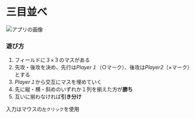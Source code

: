 # 三目並べ

![アプリの画像](./img/%E4%B8%89%E7%9B%AE%E4%B8%A6%E3%81%B9.png)

### 遊び方
1. フィールドに３×３のマスがある
2. 先攻・後攻を決め、先行は*Player１*（○マーク）、後攻は*Player2*（×マーク）とする
3. *Player１*から交互にマスを埋めていく
4. 先に縦・横・斜めのいずれか１列を揃えた方が**勝ち**
5. 互いに揃わなければ**引き分け**


入力はマウスの`左クリック`を使用









